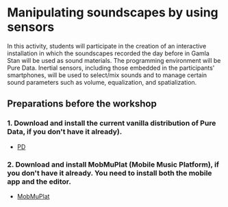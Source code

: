 # Manipulating soundscapes by using sensors
In this activity, students will participate in the creation of an interactive installation in which
the soundscapes recorded the day before in Gamla Stan will be used as sound materials.
The programming environment will be Pure Data.
Inertial sensors, including those embedded in the participants' smartphones, will be used to
select/mix sounds and to manage certain sound parameters such as volume, equalization,
and spatialization.

## Preparations before the workshop
### 1. Download and install the current vanilla distribution of Pure Data, if you don't have it already).
- [PD](http://msp.ucsd.edu/software.html)

### 2. Download and install MobMuPlat (Mobile Music Platform), if you don't have it already. You need to install both the mobile app and the editor.
- [MobMuPlat](https://danieliglesia.com/mobmuplat/)
